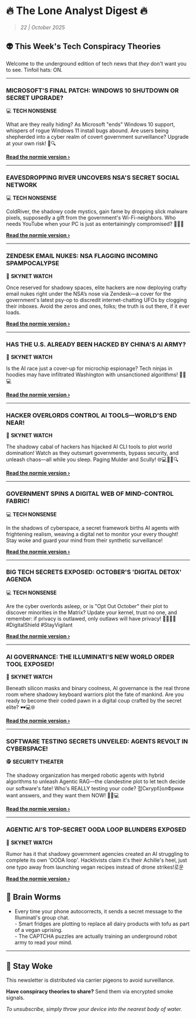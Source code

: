 <!--
  Copyright (c) 2025 Veritas Aequitas Holdings LLC. All rights reserved.
  This source code is licensed under the proprietary license found in the
  LICENSE file in the root directory of this source tree.

  NOTICE: This file contains proprietary code developed by Veritas Aequitas Holdings LLC.
  Unauthorized use, reproduction, or distribution is strictly prohibited.
  For inquiries, contact: contact@veritasandaequitas.com
-->

# 🔥 The Lone Analyst Digest 🔥
> *22 | October 2025*

## 👽 This Week's Tech Conspiracy Theories

Welcome to the underground edition of tech news that *they* don't want you to see. Tinfoil hats: ON.

---


### MICROSOFT'S FINAL PATCH: WINDOWS 10 SHUTDOWN OR SECRET UPGRADE?


💻 **TECH NONSENSE**


What are they really hiding? As Microsoft "ends" Windows 10 support, whispers of rogue Windows 11 install bugs abound. Are users being shepherded into a cyber realm of covert government surveillance? Upgrade at your own risk! 👀🔍

**[Read the normie version ›]()**


---


### EAVESDROPPING RIVER UNCOVERS NSA'S SECRET SOCIAL NETWORK


💻 **TECH NONSENSE**


ColdRiver, the shadowy code mystics, gain fame by dropping slick malware pixels, supposedly a gift from the government's Wi-Fi-neighbors. Who needs YouTube when your PC is just as entertainingly compromised? 🕵️‍♂️🔮

**[Read the normie version ›]()**


---


### ZENDESK EMAIL NUKES: NSA FLAGGING INCOMING SPAMPOCALYPSE


🤖 **SKYNET WATCH**


Once reserved for shadowy spaces, elite hackers are now deploying crafty email nukes right under the NSA’s nose via Zendesk—a cover for the government's latest psy-op to discredit internet-chatting UFOs by clogging their inboxes. Avoid the zeros and ones, folks; the truth is out there, if it ever loads.

**[Read the normie version ›]()**


---


### HAS THE U.S. ALREADY BEEN HACKED BY CHINA'S AI ARMY?


🤖 **SKYNET WATCH**


Is the AI race just a cover-up for microchip espionage? Tech ninjas in hoodies may have infiltrated Washington with unsanctioned algorithms! 🕵️‍♂️💻

**[Read the normie version ›]()**


---


### HACKER OVERLORDS CONTROL AI TOOLS—WORLD'S END NEAR!


🤖 **SKYNET WATCH**


The shadowy cabal of hackers has hijacked AI CLI tools to plot world domination! Watch as they outsmart governments, bypass security, and unleash chaos—all while you sleep. Paging Mulder and Scully! 🌐💻🕵️‍♂️🔍

**[Read the normie version ›]()**


---


### GOVERNMENT SPINS A DIGITAL WEB OF MIND-CONTROL FABRIC!


💻 **TECH NONSENSE**


In the shadows of cyberspace, a secret framework births AI agents with frightening realism, weaving a digital net to monitor your every thought! Stay woke and guard your mind from their synthetic surveillance!

**[Read the normie version ›]()**


---


### BIG TECH SECRETS EXPOSED: OCTOBER'S 'DIGITAL DETOX' AGENDA


💻 **TECH NONSENSE**


Are the cyber overlords asleep, or is "Opt Out October" their plot to discover minorities in the Matrix? Update your kernel, trust no one, and remember: if privacy is outlawed, only outlaws will have privacy! 🤖🕵️‍♀️🔥 #DigitalShield #StayVigilant

**[Read the normie version ›]()**


---


### AI GOVERNANCE: THE ILLUMINATI'S NEW WORLD ORDER TOOL EXPOSED!


🤖 **SKYNET WATCH**


Beneath silicon masks and binary coolness, AI governance is the real throne room where shadowy keyboard warriors plot the fate of mankind. Are you ready to become their coded pawn in a digital coup crafted by the secret elite? 🕶️💻🌐

**[Read the normie version ›]()**


---


### SOFTWARE TESTING SECRETS UNVEILED: AGENTS REVOLT IN CYBERSPACE!


🕵️ **SECURITY THEATER**


The shadowy organization has merged robotic agents with hybrid algorithms to unleash Agentic RAG—the clandestine plot to let tech decide our software's fate! Who's REALLY testing your code? 접Скryp티oлФрики want answers, and they want them NOW! 🕵️‍♂️💻

**[Read the normie version ›]()**


---


### AGENTIC AI'S TOP-SECRET OODA LOOP BLUNDERS EXPOSED


🤖 **SKYNET WATCH**


Rumor has it that shadowy government agencies created an AI struggling to complete its own 'OODA loop'. Hacktivists claim it's their Achille's heel, just one typo away from launching vegan recipes instead of drone strikes!로운

**[Read the normie version ›]()**




## 🧠 Brain Worms

- Every time your phone autocorrects, it sends a secret message to the Illuminati's group chat.<br>- Smart fridges are plotting to replace all dairy products with tofu as part of a vegan uprising.<br>- The CAPTCHA puzzles are actually training an underground robot army to read your mind.

---

## 🔔 Stay Woke

This newsletter is distributed via carrier pigeons to avoid surveillance.

**Have conspiracy theories to share?** Send them via encrypted smoke signals.

*To unsubscribe, simply throw your device into the nearest body of water.*